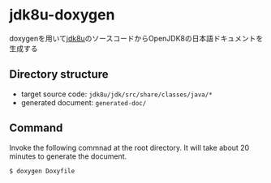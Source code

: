 # jdk8u-doxygen

doxygenを用いて[jdk8u](https://github.com/openjdk/jdk8u)のソースコードからOpenJDK8の日本語ドキュメントを生成する

## Directory structure
- target source code: `jdk8u/jdk/src/share/classes/java/*`
- generated document: `generated-doc/`

## Command
Invoke the following commnad at the root directory.
It will take about 20 minutes to generate the document.
```
$ doxygen Doxyfile
```

